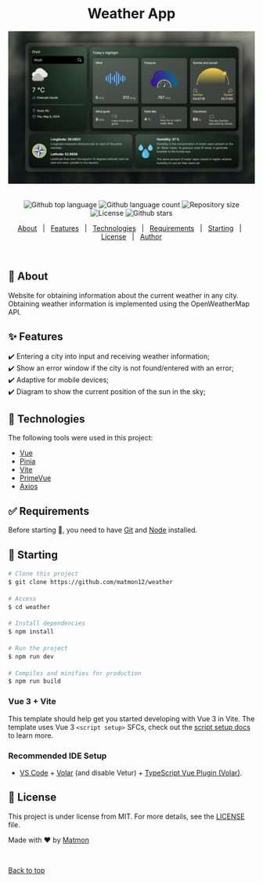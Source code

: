 <h1 align="center">Weather App</h1>
<div align="center" id="top">
<img src="./src/img/screen.png" alt="logo">
</div>
&#xa0;


<p align="center">
  <img alt="Github top language" src="https://img.shields.io/github/languages/top/matmon12/weather?color=42d392">

  <img alt="Github language count" src="https://img.shields.io/github/languages/count/matmon12/weather?color=d36449">

  <img alt="Repository size" src="https://img.shields.io/github/repo-size/matmon12/weather?color=4cc71e">

  <img alt="License" src="https://img.shields.io/github/license/matmon12/weather?color=56BEB8">

  <img alt="Github stars" src="https://img.shields.io/github/stars/matmon12/weather?color=56BEB8" />
</p>


<p align="center">
  <a href="#dart-about">About</a> &#xa0; | &#xa0; 
  <a href="#sparkles-features">Features</a> &#xa0; | &#xa0;
  <a href="#rocket-technologies">Technologies</a> &#xa0; | &#xa0;
  <a href="#white_check_mark-requirements">Requirements</a> &#xa0; | &#xa0;
  <a href="#checkered_flag-starting">Starting</a> &#xa0; | &#xa0;
  <a href="#memo-license">License</a> &#xa0; | &#xa0;
  <a href="https://github.com/matmon12" target="_blank">Author</a>
</p>

<br>

## :dart: About

Website for obtaining information about the current weather in any city. Obtaining weather information is implemented using the OpenWeatherMap API.

## :sparkles: Features

:heavy_check_mark: Entering a city into input and receiving weather information;\
:heavy_check_mark: Show an error window if the city is not found/entered with an error;\
:heavy_check_mark: Adaptive for mobile devices;\
:heavy_check_mark: Diagram to show the current position of the sun in the sky;

## :rocket: Technologies

The following tools were used in this project:

- [Vue](https://vuejs.org/)
- [Pinia](https://pinia.vuejs.org/)
- [Vite](https://vitejs.dev/)
- [PrimeVue](https://primevue.org/)
- [Axios](https://axios-http.com/)

## :white_check_mark: Requirements

Before starting :checkered_flag:, you need to have [Git](https://git-scm.com) and [Node](https://nodejs.org/en/) installed.

## :checkered_flag: Starting

```bash
# Clone this project
$ git clone https://github.com/matmon12/weather

# Access
$ cd weather

# Install dependencies
$ npm install

# Run the project
$ npm run dev

# Compiles and minifies for production
$ npm run build
```
### Vue 3 + Vite

This template should help get you started developing with Vue 3 in Vite. The template uses Vue 3 `<script setup>` SFCs, check out the [script setup docs](https://v3.vuejs.org/api/sfc-script-setup.html#sfc-script-setup) to learn more.

### Recommended IDE Setup

- [VS Code](https://code.visualstudio.com/) + [Volar](https://marketplace.visualstudio.com/items?itemName=Vue.volar) (and disable Vetur) + [TypeScript Vue Plugin (Volar)](https://marketplace.visualstudio.com/items?itemName=Vue.vscode-typescript-vue-plugin).

## :memo: License

This project is under license from MIT. For more details, see the [LICENSE](LICENSE) file.

Made with :heart: by <a href="https://github.com/matmon12" target="_blank">Matmon</a>

&#xa0;

<a href="#top">Back to top</a>
